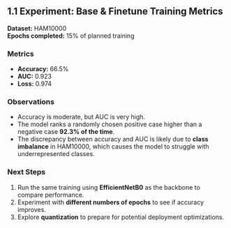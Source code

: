 ## 1.1 Experiment: Base & Finetune Training Metrics

**Dataset:** HAM10000  
**Epochs completed:** 15% of planned training  

### Metrics
- **Accuracy:** 66.5%  
- **AUC:** 0.923  
- **Loss:** 0.974  

### Observations
- Accuracy is moderate, but AUC is very high.  
- The model ranks a randomly chosen positive case higher than a negative case **92.3% of the time**.  
- The discrepancy between accuracy and AUC is likely due to **class imbalance** in HAM10000, which causes the model to struggle with underrepresented classes.  

### Next Steps
1. Run the same training using **EfficientNetB0** as the backbone to compare performance.  
2. Experiment with **different numbers of epochs** to see if accuracy improves.  
3. Explore **quantization** to prepare for potential deployment optimizations.